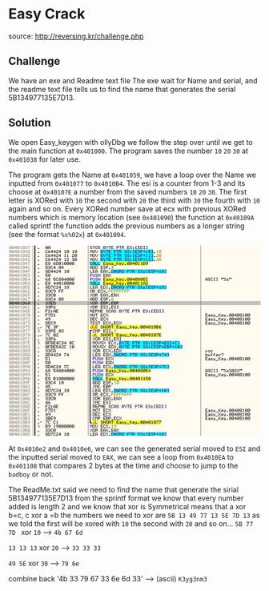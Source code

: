 # Easy Crack
source: http://reversing.kr/challenge.php

## Challenge
We have an exe and Readme text file 
The exe wait for Name and serial, and the readme text file tells us to find the name that generates the serial 5B134977135E7D13.

## Solution
We open Easy_keygen with ollyDbg we follow the step over until we get to the main function at `0x401000`.
The program saves the number `10` `20` `30` at `0x401038` for later use.

The program gets the Name at `0x401059`, we have a loop over the Name we inputted from `0x401077` to `0x4010B4`.
The esi is a counter from 1-3 and its choose at `0x40107E` a number from the saved numbers `10` `20` `30`.
The first letter is XORed with `10` the second with `20` the third with `30` the fourth with `10` again and so on.
Every XORed number save at ecx with previous XORed numbers which is memory location (see `0x401090`) the function at `0x40109A` called sprintf
the function adds the previous numbers as a longer string (see the format `%s%02x`) at `0x401094`.

![](main_keygen_creator.jpg)

At `0x4010e2` and `0x4010e6`, we can see the generated serial moved to `ESI` and the inputted serial moved to `EAX`,
we can see a loop from `0x4010EA` to `0x401108` that compares 2 bytes at the time and choose to jump to the `badboy` or not.

The ReadMe.txt said we need to find the name that generate the sirial 5B134977135E7D13 from the sprintf format we know that every number added is length 2 
and we know that xor is Symmetrical means that a xor b=c, c xor a =b
the numbers we need to xor are `5B 13 49 77 13 5E 7D 13`
as we told the first will be xored with `10` the second with `20` and so on...
`5B 77 7D ` xor `10` --> `4b 67 6d `

`13 13 13` xor `20` --> `33 33 33`

`49 5E` xor `30` --> `79 6e`

combine back '4b 33 79 67 33 6e 6d 33' --> (ascii) `K3yg3nm3` 
